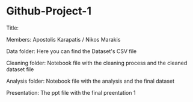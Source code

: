 # Github-Project-1

Title:

Members: Apostolis Karapatis / Nikos Marakis

Data folder: Here you can find the Dataset's CSV file

Cleaning folder: Notebook file with the cleaning process and the cleaned dataset file

Analysis folder: Notebook file with the analysis and the final dataset

Presentation: The ppt file with the final preentation
1
